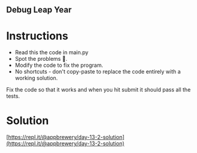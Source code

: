 ## Debug Leap Year

# Instructions

-   Read this the code in main.py
-   Spot the problems 🐞.
-   Modify the code to fix the program.
-   No shortcuts - don't copy-paste to replace the code entirely with a working solution.

Fix the code so that it works and when you hit submit it should pass all the tests.

# Solution

[https://repl.it/@appbrewery/day-13-2-solution](https://repl.it/@appbrewery/day-13-2-solution)
